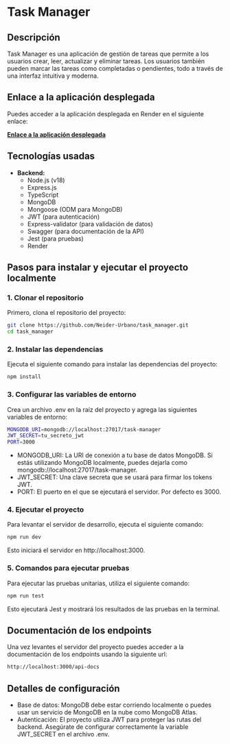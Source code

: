 # Task Manager

## Descripción

Task Manager es una aplicación de gestión de tareas que permite a los usuarios crear, leer, actualizar y eliminar tareas. Los usuarios también pueden marcar las tareas como completadas o pendientes, todo a través de una interfaz intuitiva y moderna.

## Enlace a la aplicación desplegada

Puedes acceder a la aplicación desplegada en Render en el siguiente enlace:

[**Enlace a la aplicación desplegada**](https://taskmanager-production-a0d6.up.railway.app/)

## Tecnologías usadas

- **Backend:**
  - Node.js (v18)
  - Express.js
  - TypeScript
  - MongoDB
  - Mongoose (ODM para MongoDB)
  - JWT (para autenticación)
  - Express-validator (para validación de datos)
  - Swagger (para documentación de la API)
  - Jest (para pruebas)
  - Render

## Pasos para instalar y ejecutar el proyecto localmente

### 1. Clonar el repositorio

Primero, clona el repositorio del proyecto:

```bash
git clone https://github.com/Neider-Urbano/task_manager.git
cd task_manager
```

### 2. Instalar las dependencias

Ejecuta el siguiente comando para instalar las dependencias del proyecto:

```bash
npm install
```

### 3. Configurar las variables de entorno

Crea un archivo .env en la raíz del proyecto y agrega las siguientes variables de entorno:

```bash
MONGODB_URI=mongodb://localhost:27017/task-manager
JWT_SECRET=tu_secreto_jwt
PORT=3000
```

- MONGODB_URI: La URI de conexión a tu base de datos MongoDB. Si estás utilizando MongoDB localmente, puedes dejarla como mongodb://localhost:27017/task-manager.
- JWT_SECRET: Una clave secreta que se usará para firmar los tokens JWT.
- PORT: El puerto en el que se ejecutará el servidor. Por defecto es 3000.

### 4. Ejecutar el proyecto

Para levantar el servidor de desarrollo, ejecuta el siguiente comando:

```bash
npm run dev
```

Esto iniciará el servidor en http://localhost:3000.

### 5. Comandos para ejecutar pruebas

Para ejecutar las pruebas unitarias, utiliza el siguiente comando:

```bash
npm run test
```

Esto ejecutará Jest y mostrará los resultados de las pruebas en la terminal.

## Documentación de los endpoints

Una vez levantes el servidor del proyecto puedes acceder a la documentación de los endpoints usando la siguiente url:

```bash
http://localhost:3000/api-docs
```

## Detalles de configuración

- Base de datos: MongoDB debe estar corriendo localmente o puedes usar un servicio de MongoDB en la nube como MongoDB Atlas.
- Autenticación: El proyecto utiliza JWT para proteger las rutas del backend. Asegúrate de configurar correctamente la variable JWT_SECRET en el archivo .env.
